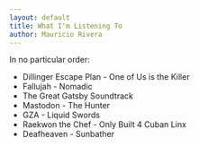 ```yaml
---
layout: default
title: What I'm Listening To
author: Mauricio Rivera
---
```


In no particular order:

* Dillinger Escape Plan - One of Us is the Killer
* Fallujah - Nomadic
* The Great Gatsby Soundtrack
* Mastodon - The Hunter
* GZA - Liquid Swords
* Raekwon the Chef - Only Built 4 Cuban Linx
* Deafheaven - Sunbather 